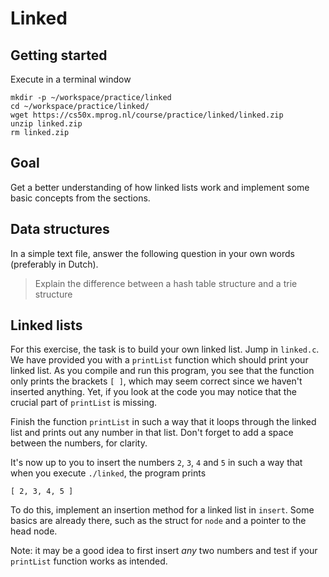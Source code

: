 # Linked

## Getting started

Execute in a terminal window

    mkdir -p ~/workspace/practice/linked
    cd ~/workspace/practice/linked/
    wget https://cs50x.mprog.nl/course/practice/linked/linked.zip
    unzip linked.zip
    rm linked.zip

## Goal

Get a better understanding of how linked lists work and implement some basic concepts from the sections.

## Data structures

In a simple text file, answer the following question in your own words (preferably in Dutch).

> Explain the difference between a hash table structure and a trie structure

## Linked lists

For this exercise, the task is to build your own linked list. Jump in `linked.c`. We have provided you with a `printList` function which should print your linked list. As you compile and run this program, you see that the function only prints the brackets `[ ]`, which may seem correct since we haven't inserted anything. Yet, if you look at the code you may notice that the crucial part of `printList` is missing.

Finish the function `printList` in such a way that it loops through the linked list and prints out any number in that list. Don't forget to add a space between the numbers, for clarity. 

It's now up to you to insert the numbers `2`, `3`, `4` and `5` in such a way that when you execute `./linked`, the program prints

    [ 2, 3, 4, 5 ]

To do this, implement an insertion method for a linked list in `insert`. Some basics are already there, such as the struct for `node` and a pointer to the head node.

Note: it may be a good idea to first insert _any_ two numbers and test if your `printList` function works as intended.
